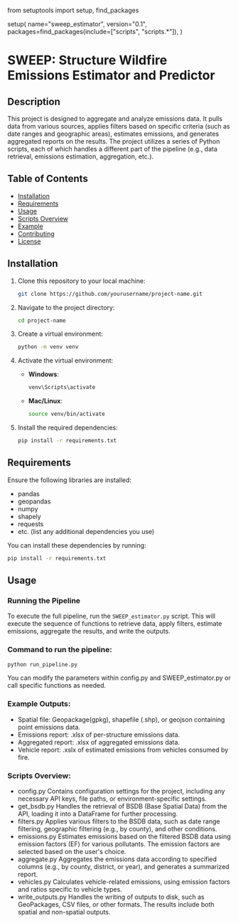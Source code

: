 from setuptools import setup, find_packages

setup(
    name="sweep_estimator",
    version="0.1",
    packages=find_packages(include=["scripts", "scripts.*"]),
)

# SWEEP: Structure Wildfire Emissions Estimator and Predictor

## Description
This project is designed to aggregate and analyze emissions data. It pulls data from various sources, applies filters based on specific criteria (such as date ranges and geographic areas), estimates emissions, and generates aggregated reports on the results. The project utilizes a series of Python scripts, each of which handles a different part of the pipeline (e.g., data retrieval, emissions estimation, aggregation, etc.).

## Table of Contents
- [Installation](#installation)
- [Requirements](#requirements)
- [Usage](#usage)
- [Scripts Overview](#scripts-overview)
- [Example](#example)
- [Contributing](#contributing)
- [License](#license)

## Installation

1. Clone this repository to your local machine:

    ```bash
    git clone https://github.com/yourusername/project-name.git
    ```

2. Navigate to the project directory:

    ```bash
    cd project-name
    ```

3. Create a virtual environment:

    ```bash
    python -m venv venv
    ```

4. Activate the virtual environment:
   - **Windows**:
     ```bash
     venv\Scripts\activate
     ```
   - **Mac/Linux**:
     ```bash
     source venv/bin/activate
     ```

5. Install the required dependencies:

    ```bash
    pip install -r requirements.txt
    ```

## Requirements
Ensure the following libraries are installed:
- pandas
- geopandas
- numpy
- shapely
- requests
- etc. (list any additional dependencies you use)

You can install these dependencies by running:

```bash
pip install -r requirements.txt
```

## Usage

### Running the Pipeline

To execute the full pipeline, run the `SWEEP_estimator.py` script. This will execute the sequence of functions to retrieve data, apply filters, estimate emissions, aggregate the results, and write the outputs.

### Command to run the pipeline:

```bash
python run_pipeline.py
```
You can modify the parameters within config.py and SWEEP_estimator.py or call specific functions as needed.

### Example Outputs:

- Spatial file: Geopackage(gpkg), shapefile (.shp), or geojson containing point emissions data.
- Emissions report: .xlsx of per-structure emissions data.
- Aggregated report: .xlsx of aggregated emissions data.
- Vehicle report: .xslx of estimated emissions from vehicles consumed by fire.

### Scripts Overview:

- config.py
Contains configuration settings for the project, including any necessary API keys, file paths, or environment-specific settings.
- get_bsdb.py
Handles the retrieval of BSDB (Base Spatial Data) from the API, loading it into a DataFrame for further processing.
- filters.py
Applies various filters to the BSDB data, such as date range filtering, geographic filtering (e.g., by county), and other conditions.
- emissions.py
Estimates emissions based on the filtered BSDB data using emission factors (EF) for various pollutants. The emission factors are selected based on the user's choice.
- aggregate.py
Aggregates the emissions data according to specified columns (e.g., by county, district, or year), and generates a summarized report.
- vehicles.py
Calculates vehicle-related emissions, using emission factors and ratios specific to vehicle types.
- write_outputs.py
Handles the writing of outputs to disk, such as GeoPackages, CSV files, or other formats. The results include both spatial and non-spatial outputs.